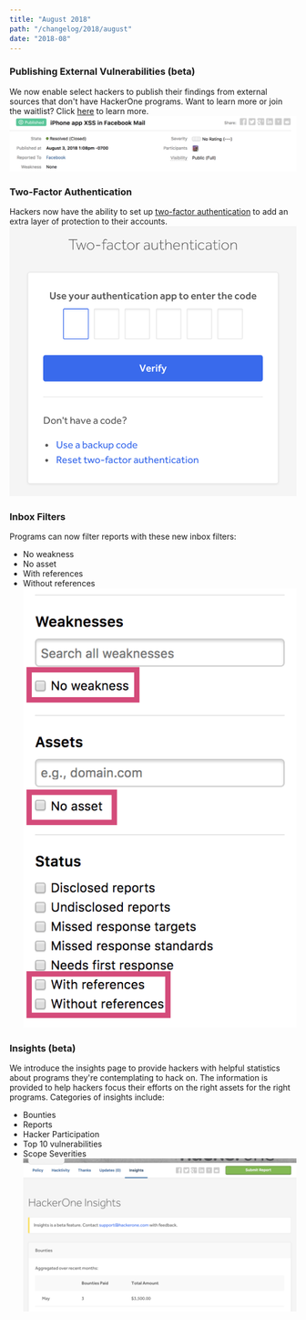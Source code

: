 ```yaml
---
title: "August 2018"
path: "/changelog/2018/august"
date: "2018-08"
---
```


### Publishing External Vulnerabilities (beta)
We now enable select hackers to publish their findings from external sources that don't have HackerOne programs. Want to learn more or join the waitlist? Click [here](/hackers/publishing-external-vulnerabilities.html) to learn more.
![aug-2018-publishing](./images/aug-2018-hacktivity++.png)

### Two-Factor Authentication
Hackers now have the ability to set up [two-factor authentication](/hackers/two-factor-authentication.html) to add an extra layer of protection to their accounts.
![aug-2018-2fa](./images/aug-2018-2fa.png)

### Inbox Filters
Programs can now filter reports with these new inbox filters:
* No weakness
* No asset
* With references
* Without references
![aug-2018-inbox-filters](./images/aug-2018-inbox-filters.png)

### Insights (beta)
We introduce the insights page to provide hackers with helpful statistics about programs they're contemplating to hack on. The  information is provided to help hackers focus their efforts on the right assets for the right programs. Categories of insights include:
* Bounties
* Reports
* Hacker Participation
* Top 10 vulnerabilities
* Scope Severities
![insights](./images/aug-2018-insights.png)
